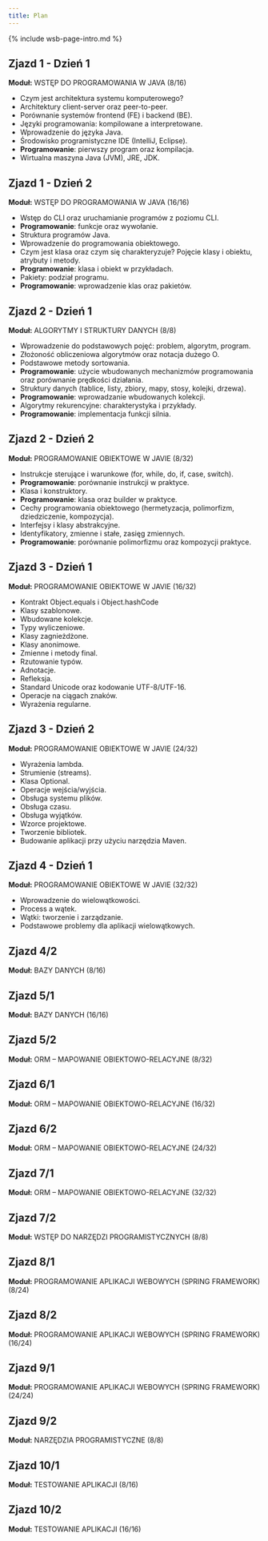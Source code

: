 ```yaml
---
title: Plan
---
```


{% include wsb-page-intro.md %}

## Zjazd 1 - Dzień 1
**Moduł:** WSTĘP DO PROGRAMOWANIA W JAVA (8/16)

- Czym jest architektura systemu komputerowego?
- Architektury client-server oraz peer-to-peer.
- Porównanie systemów frontend (FE) i backend (BE).
- Języki programowania: kompilowane a interpretowane.
- Wprowadzenie do języka Java.
- Środowisko programistyczne IDE (IntelliJ, Eclipse).
- **Programowanie**: pierwszy program oraz kompilacja.
- Wirtualna maszyna Java (JVM), JRE, JDK.

## Zjazd 1 - Dzień 2
**Moduł:** WSTĘP DO PROGRAMOWANIA W JAVA (16/16)

- Wstęp do CLI oraz uruchamianie programów z poziomu CLI.
- **Programowanie**: funkcje oraz wywołanie.
- Struktura programów Java.
- Wprowadzenie do programowania obiektowego.
- Czym jest klasa oraz czym się charakteryzuje? Pojęcie klasy i obiektu, atrybuty i metody.
- **Programowanie**: klasa i obiekt w przykładach.
- Pakiety: podział programu.
- **Programowanie**: wprowadzenie klas oraz pakietów.

## Zjazd 2 - Dzień 1
**Moduł:** ALGORYTMY I STRUKTURY DANYCH (8/8)

- Wprowadzenie do podstawowych pojęć: problem, algorytm, program.
- Złożoność obliczeniowa algorytmów oraz notacja dużego O.
- Podstawowe metody sortowania.
- **Programowanie**: użycie wbudowanych mechanizmów programowania oraz porównanie prędkości działania.
- Struktury danych (tablice, listy, zbiory, mapy, stosy, kolejki, drzewa).
- **Programowanie**: wprowadzanie wbudowanych kolekcji.
- Algorytmy rekurencyjne: charakterystyka i przykłady.
- **Programowanie**: implementacja funkcji silnia.

## Zjazd 2 - Dzień 2
**Moduł:** PROGRAMOWANIE OBIEKTOWE W JAVIE (8/32)

- Instrukcje sterujące i warunkowe (for, while, do, if, case, switch).
- **Programowanie**: porównanie instrukcji w praktyce.
- Klasa i konstruktory.
- **Programowanie**: klasa oraz builder w praktyce.
- Cechy programowania obiektowego (hermetyzacja, polimorfizm, dziedziczenie, kompozycja).
- Interfejsy i klasy abstrakcyjne.
- Identyfikatory, zmienne i stałe, zasięg zmiennych.
- **Programowanie**: porównanie polimorfizmu oraz kompozycji praktyce.

## Zjazd 3 - Dzień 1
**Moduł:** PROGRAMOWANIE OBIEKTOWE W JAVIE (16/32)

- Kontrakt Object.equals i Object.hashCode
- Klasy szablonowe.
- Wbudowane kolekcje.
- Typy wyliczeniowe.
- Klasy zagnieżdżone.
- Klasy anonimowe.
- Zmienne i metody final.
- Rzutowanie typów.
- Adnotacje.
- Refleksja.
- Standard Unicode oraz kodowanie UTF-8/UTF-16.
- Operacje na ciągach znaków.
- Wyrażenia regularne.

## Zjazd 3 - Dzień 2
**Moduł:** PROGRAMOWANIE OBIEKTOWE W JAVIE (24/32)

- Wyrażenia lambda.
- Strumienie (streams).
- Klasa Optional.
- Operacje wejścia/wyjścia.
- Obsługa systemu plików.
- Obsługa czasu.
- Obsługa wyjątków.
- Wzorce projektowe.
- Tworzenie bibliotek.
- Budowanie aplikacji przy użyciu narzędzia Maven.

## Zjazd 4 - Dzień 1
**Moduł:** PROGRAMOWANIE OBIEKTOWE W JAVIE (32/32)

- Wprowadzenie do wielowątkowości.
- Process a wątek.
- Wątki: tworzenie i zarządzanie.
- Podstawowe problemy dla aplikacji wielowątkowych.

## Zjazd 4/2
**Moduł:** BAZY DANYCH (8/16)

## Zjazd 5/1
**Moduł:** BAZY DANYCH (16/16)

## Zjazd 5/2
**Moduł:** ORM – MAPOWANIE OBIEKTOWO-RELACYJNE (8/32)

## Zjazd 6/1
**Moduł:** ORM – MAPOWANIE OBIEKTOWO-RELACYJNE (16/32)

## Zjazd 6/2
**Moduł:** ORM – MAPOWANIE OBIEKTOWO-RELACYJNE (24/32)

## Zjazd 7/1
**Moduł:** ORM – MAPOWANIE OBIEKTOWO-RELACYJNE (32/32)

## Zjazd 7/2
**Moduł:** WSTĘP DO NARZĘDZI PROGRAMISTYCZNYCH (8/8)

## Zjazd 8/1
**Moduł:** PROGRAMOWANIE APLIKACJI WEBOWYCH (SPRING FRAMEWORK) (8/24)

## Zjazd 8/2
**Moduł:** PROGRAMOWANIE APLIKACJI WEBOWYCH (SPRING FRAMEWORK) (16/24)

## Zjazd 9/1
**Moduł:** PROGRAMOWANIE APLIKACJI WEBOWYCH (SPRING FRAMEWORK) (24/24)

## Zjazd 9/2
**Moduł:** NARZĘDZIA PROGRAMISTYCZNE (8/8)

## Zjazd 10/1
**Moduł:** TESTOWANIE APLIKACJI (8/16)

## Zjazd 10/2
**Moduł:** TESTOWANIE APLIKACJI (16/16)

